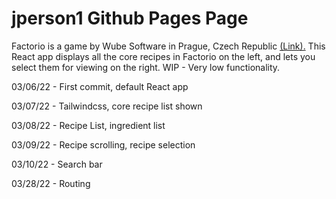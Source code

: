# jperson1 Github Pages Page

Factorio is a game by Wube Software in Prague, Czech Republic [(Link).](https://www.factorio.com/game/about) This React app displays all the core recipes in Factorio on the left, and lets you select them for viewing on the right. WIP - Very low functionality.

03/06/22 - First commit, default React app

03/07/22 - Tailwindcss, core recipe list shown

03/08/22 - Recipe List, ingredient list

03/09/22 - Recipe scrolling, recipe selection

03/10/22 - Search bar

03/28/22 - Routing
